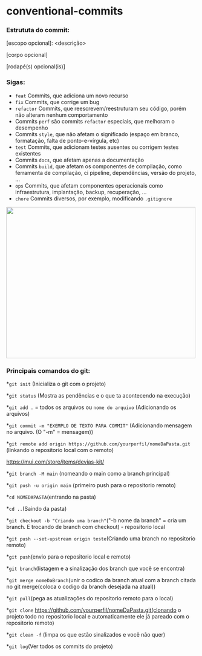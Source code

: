 # conventional-commits

### Estrututa do commit:

<tipo>[escopo opcional]: <descrição>
 
 [corpo opcional]
 
 [rodapé(s) opcional(is)] 


### Sigas:
  * `feat` Commits, que adiciona um novo recurso
  * `fix` Commits, que corrige um bug
  * `refactor` Commits, que reescrevem/reestruturam seu código, porém não alteram nenhum comportamento
  * Commits `perf` são commits `refactor` especiais, que melhoram o desempenho
  * Commits `style`, que não afetam o significado (espaço em branco, formatação, falta de ponto-e-vírgula, etc)
  * `test` Commits, que adicionam testes ausentes ou corrigem testes existentes
  * Commits `docs`, que afetam apenas a documentação
  * Commits `build`, que afetam os componentes de compilação, como ferramenta de compilação, ci pipeline, dependências, versão do projeto, ...
  * `ops` Commits, que afetam componentes operacionais como infraestrutura, implantação, backup, recuperação, ...
  * `chore` Commits diversos, por exemplo, modificando `.gitignore`

<img src="https://i.imgur.com/q5Iwfk0.png" width="500" height="400" />

### Principais comandos do git:
  *`git init` (Inicializa o git com o projeto)
 
  *`git status` (Mostra as pendências e o que ta acontecendo na execução)
 
  *`git add .` = todos os arquivos ou `nome do arquivo` (Adicionando os arquivos)
 
  *`git commit -m "EXEMPLO DE TEXTO PARA COMMIT"` (Adicionando mensagem no arquivo. (O "-m" = mensagem))
 
  *`git remote add origin https://github.com/yourperfil/nomeDaPasta.git` (linkando o repositorio local com o remoto)
  
  https://mui.com/store/items/devias-kit/
 
  *`git branch -M main` (nomeando o main como a branch principal)
 
  *`git push -u origin main` (primeiro push para o repositorio remoto)
 
  *`cd NOMEDAPASTA`(entrando na pasta)
 
  *`cd ..`(Saindo da pasta)
 
  *`git checkout -b "Criando uma branch"`("-b nome da branch" = cria um branch. E trocando de branch com checkout) - repositorio local
 
  *`git push --set-upstream origin teste`(Criando uma branch no repositorio remoto)
 
  *`git push`(envio para o repositorio local e remoto)
 
  *`git branch`(listagem e a sinalização dos branch que você se encontra)
 
  *`git merge nomeDaBranch`(unir o codico da branch atual com a branch citada no git merge(coloca o codigo da branch desejada na atual))
 
  *`git pull`(pega as atualizações do repositorio remoto para o local)
 
  *`git clone` https://github.com/yourperfil/nomeDaPasta.git(clonando o projeto todo no repositorio local e automaticamente ele já pareado com o repositorio remoto)
 
  *`git clean -f` (limpa os que estão sinalizados e você não quer)
 
  *`git log`(Ver todos os commits do projeto)
